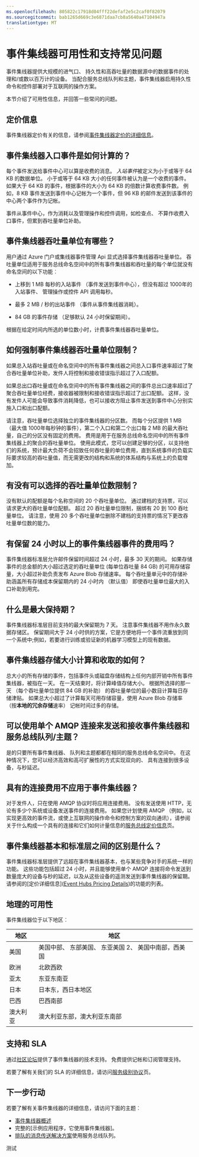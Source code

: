 ```yaml
---
ms.openlocfilehash: 805822c17918d04fff22defaf2e5c2caf0f82079
ms.sourcegitcommit: bab1265d669c3e6871daa7cb8a5640a47104947a
translationtype: MT
---
```

<properties 
   pageTitle="事件集线器可用性和支持常见问题"
   description="定价的事件集线器和常见问题。"
   services="event-hubs"
   documentationCenter="na"
   authors="sethmanheim"
   manager="timlt"
   editor="" />
<tags 
   ms.service="event-hubs"
   ms.devlang="na"
   ms.topic="article"
   ms.tgt_pltfrm="na"
   ms.workload="tbd"
   ms.date="06/09/2015"
   ms.author="sethm" />

# 事件集线器可用性和支持常见问题

事件集线器提供大规模的进气口、 持久性和高吞吐量的数据源中的数据事件的处理和/或数以百万计的设备。 当配合服务总线队列和主题，事件集线器启用持久性命令和控件部署对于互联网的操作方案。

本节介绍了可用性信息，并回答一些常问的问题。

## 定价信息

事件集线器定价有关的信息，请参阅[事件集线器定价的详细信息](http://azure.microsoft.com/pricing/details/event-hubs/)。

## 事件集线器入口事件是如何计算的？

每个事件发送给事件中心可以算是收费的消息。 *入站事件*被定义为小于或等于 64 KB 的数据单位。 小于或等于 64 KB 大小的任何事件被认为是一个收费的事件。 如果大于 64 KB 的事件，根据事件的大小为 64 KB 的倍数计算收费事件数。 例如，8 KB 事件发送到事件中心记帐为一个事件，但 96 KB 的邮件发送到该事件的中心两个事件作为记帐。

事件从事件中心，作为消耗以及管理操作和控件调用，如检查点、 不算作收费入口事件，但累到吞吐量单位补助。

## 事件集线器吞吐量单位有哪些？

用户通过 Azure 门户或集线器事件管理 Api 显式选择事件集线器吞吐量单位。 吞吐量单位适用于服务总线命名空间中的所有事件集线器和吞吐量的每个单位就没有命名空间的以下功能︰

- 上移到 1 MB 每秒的入站事件 （事件发送到事件中心），但没有超过 1000年的入站事件、 管理操作或控件 API 调用每秒。

- 最多 2 MB / 秒的出站事件 （事件从事件集线器消耗）。

- 84 GB 的事件存储 （足够默认 24 小时保留期间）。

根据在给定时间内所选的单位数小时，计费事件集线器吞吐量单位。

## 如何强制事件集线器吞吐量单位限制？

如果总入站吞吐量或在命名空间中的所有事件集线器之间总入口事件速率超过了聚合吞吐量单位补助，发件人将控制和接收错误指示超过了入口配额。

如果总出口吞吐量或在命名空间中的所有事件集线器之间的事件总出口速率超过了聚合吞吐量单位经费，接收器被限制和接收错误指示超过了出口配额。 这样，没有发件人可能会导致事件消耗降低，也可以接收方阻止事件发送到事件中心分别实施入口和出口配额。

请注意，吞吐量单位选择独立的事件集线器的分区数。 而每个分区提供 1 MB （最大值 1000年每秒钟的事件），第二个入口和第二个出口每 2 MB 的最大吞吐量，自己的分区没有固定的费用。 费用是用于在服务总线命名空间中的所有事件集线器上的聚合的吞吐量单位。 使用此模式，您可以创建足够的分区，以支持他们的系统，预计最大负荷不会招致任何吞吐量的单位费用，直到系统事件的负载实际要求较高的吞吐量值，而无需更改的结构和系统的体系结构与系统上的负载增加。

## 有没有可以选择的吞吐量单位数限制？

没有默认的配额是每个名称空间的 20 个吞吐量单位。 通过建档的支持票，可以请求更大的吞吐量单位配额。 超过 20 吞吐量单位限制，捆绑有 20 到 100 吞吐量单位。 请注意，使用 20 多个吞吐量单位删除不建档的支持票的情况下更改吞吐量单位数的能力。

## 有保留 24 小时以上的事件集线器事件的费用吗？

事件集线器标准层允许邮件保留时间超过 24 小时，最多 30 天的期间。 如果存储事件的总金额的大小超过选定的吞吐量单位 (每单位吞吐量 84 GB) 的可用存储容量，大小超过补助负责发布 Azure Blob 存储速率。 每个吞吐量单元中的存储补助涵盖所有存储成本保留期内的 24 小时内 （默认值） 即使吞吐量单位最大的入口补助到用完。

## 什么是最大保持期？

事件集线器标准层目前支持的最大保留期为 7 天。 注意事件集线器不用作永久数据存储区。 保留期间大于 24 小时供的方案，它是方便地将一个事件流重放到同一个系统中;例如，若要进行训练或验证新的机器学习模型上的现有数据。

## 事件集线器存储大小计算和收取的如何？

总大小的所有存储的事件，包括事件头或磁盘存储结构上任何内部开销中所有事件集线器，被指在一天。 在一天结束时，将计算峰值存储大小。 根据所选择的那一天 （每个吞吐量单位提供 84 GB 的补助） 的吞吐量单位的最小数目计算每日存储津贴。 如果总大小超过了计算每天可用存储容量，使用 Azure Blob 存储率 （按**本地的冗余存储**速率） 记帐时间过多的存储。

## 可以使用单个 AMQP 连接来发送和接收事件集线器和服务总线队列/主题？

是的只要所有事件集线器、 队列和主题都都在相同的服务总线命名空间中。 在这种情况下，您可以经济高效和高可扩展性的方式实现双向的、 具有连接到很多设备，与秒延迟。

## 具有的连接费用不应用于事件集线器？

对于发件人，只在使用 AMQP 协议时将应用连接费用。 没有发送使用 HTTP，无论有多少个系统或设备发送事件的连接费用。 如果您计划使用 AMQP （例如，以实现更高效的事件流，或使上互联网的操作命令和控制方案的双向通讯），请参阅关于什么构成一个具有的连接和它们如何计量信息的[服务总线定价信息](http://azure.microsoft.com/pricing/details/service-bus/)页。

## 事件集线器基本和标准层之间的区别是什么？

事件集线器标准层提供了远超在事件集线器基本，也与某些竞争对手的系统一样的功能。 这些功能包括超过 24 小时，并且能够使用单个 AMQP 连接将命令发送到数量庞大的设备与秒的延迟，以及从这些设备的遥测发送到事件集线器的保留期。 请参阅的[定价详细信息]([Event Hubs Pricing Details](http://azure.microsoft.com/pricing/details/event-hubs/))的功能的列表。

## 地理的可用性

事件集线器位于以下地区︰

|地区|地区|
|---|---|
|美国|美国中部、 东部美国、 东亚美国 2、 美国中南部，西美国|
|欧洲|北欧西欧|
|亚太|东亚东南亚|
|日本|日本东，西日本地区|
|巴西|巴西南部|
|澳大利亚|澳大利亚东部，澳大利亚东南部|

## 支持和 SLA

通过[社区论坛](https://social.msdn.microsoft.com/forums/azure/home)提供了事件集线器的技术支持。 免费提供记帐和订阅管理支持。

若要了解有关我们的 SLA 的详细信息，请访问[服务级别协议](http://azure.microsoft.com/support/legal/sla/)页。

## 下一步行动

若要了解有关事件集线器的详细信息，请访问下面的主题︰

- [事件集线器概述]
- 完整的[示例应用程序，它使用事件集线器]。
- [排队的消息传送解决方案]使用服务总线队列。

[事件集线器概述]: event-hubs-overview.md
[示例应用程序使用事件集线器]: https://code.msdn.microsoft.com/windowsazure/Service-Bus-Event-Hub-286fd097
[排队的消息传送解决方案]: ../cloud-services-dotnet-multi-tier-app-using-service-bus-queues.md
 
测试
